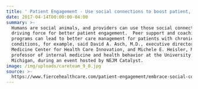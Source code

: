```yaml
---
title: ' Patient Engagement - Use social connections to boost patient, team engagement'
date: 2017-04-14T00:00:00-04:00
summary: >-
  Humans are social animals, and providers can use those social connections as a
  driving force for better patient engagement.  Peer support and coaching
  programs can lead to better care management for patients with chronic
  conditions, for example, said David A. Asch, M.D., executive director of Penn
  Medicine Center for Health Care Innovation, and Michele E. Heisler, M.D.,
  professor of internal medicine and health behavior at the University of
  Michigan, during an event hosted by NEJM Catalyst.
image: /img/uploads/careteam_9_0.jpg
source: >-
  https://www.fiercehealthcare.com/patient-engagement/embrace-social-connections-for-better-patient-clinical-team-engagement
---
```


